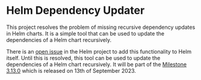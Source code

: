 # Helm Dependency Updater

This project resolves the problem of missing recursive dependency updates in Helm charts. It is a simple tool that can be used to update the dependencies of a Helm chart recursively.

There is an [open issue](https://github.com/helm/helm/issues/2247) in the Helm project to add this functionality to Helm itself. Until this is resolved, this tool can be used to update the dependencies of a Helm chart recursively. It will be part of the [Milestone 3.13.0](https://github.com/helm/helm/milestone/131) which is released on 13th of September 2023.

